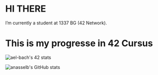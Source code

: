 # HI THERE 
I’m currently a student at 1337 BG (42 Network).
# This is my progresse in 42 Cursus
![ael-bach's 42 stats](https://badge.mediaplus.ma/darkblue/ael-bach)

![anasselb's GitHub stats](https://github-readme-stats.vercel.app/api?username=ytouate&show_icons=true&theme=tokyonight)

